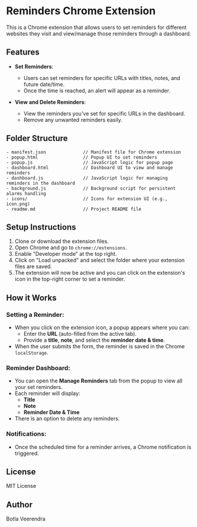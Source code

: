 
# Reminders Chrome Extension

This is a Chrome extension that allows users to set reminders for different websites they visit and view/manage those reminders through a dashboard.

## Features

- **Set Reminders**: 
  - Users can set reminders for specific URLs with titles, notes, and future date/time.
  - Once the time is reached, an alert will appear as a reminder.
  
- **View and Delete Reminders**: 
  - View the reminders you've set for specific URLs in the dashboard.
  - Remove any unwanted reminders easily.

## Folder Structure

```
- manifest.json              // Manifest file for Chrome extension
- popup.html                 // Popup UI to set reminders
- popup.js                   // JavaScript logic for popup page
- dashboard.html             // Dashboard UI to view and manage reminders
- dashboard.js               // JavaScript logic for managing reminders in the dashboard
- background.js              // Background script for persistent alarms handling
- icons/                     // Icons for extension UI (e.g., icon.png)
- readme.md                  // Project README file
```

## Setup Instructions

1. Clone or download the extension files.
2. Open Chrome and go to `chrome://extensions`.
3. Enable "Developer mode" at the top right.
4. Click on "Load unpacked" and select the folder where your extension files are saved.
5. The extension will now be active and you can click on the extension's icon in the top-right corner to set a reminder.

## How it Works

### Setting a Reminder:
- When you click on the extension icon, a popup appears where you can:
  - Enter the **URL** (auto-filled from the active tab).
  - Provide a **title**, **note**, and select the **reminder date & time**.
- When the user submits the form, the reminder is saved in the Chrome `localStorage`.

### Reminder Dashboard:
- You can open the **Manage Reminders** tab from the popup to view all your set reminders.
- Each reminder will display:
  - **Title**
  - **Note**
  - **Reminder Date & Time**
- There is an option to delete any reminders.

### Notifications:
- Once the scheduled time for a reminder arrives, a Chrome notification is triggered.

## License

MIT License

## Author

Botla Veerendra
